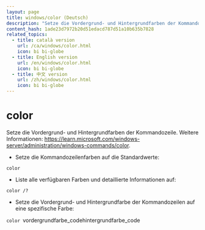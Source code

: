 ```yaml
---
layout: page
title: windows/color (Deutsch)
description: "Setze die Vordergrund- und Hintergrundfarben der Kommandozeile."
content_hash: 1ade23d7972b20d51edacd787d51a10b635b7828
related_topics:
  - title: català version
    url: /ca/windows/color.html
    icon: bi bi-globe
  - title: English version
    url: /en/windows/color.html
    icon: bi bi-globe
  - title: 中文 version
    url: /zh/windows/color.html
    icon: bi bi-globe
---
```

# color

Setze die Vordergrund- und Hintergrundfarben der Kommandozeile.
Weitere Informationen: <https://learn.microsoft.com/windows-server/administration/windows-commands/color>.

- Setze die Kommandozeilenfarben auf die Standardwerte:

`color`

- Liste alle verfügbaren Farben und detaillierte Informationen auf:

`color /?`

- Setze die Vordergrund- und Hintergrundfarbe der Kommandozeilen auf eine spezifische Farbe:

`color `<span class="tldr-var badge badge-pill bg-dark-lm bg-white-dm text-white-lm text-dark-dm font-weight-bold">vordergrundfarbe_code</span><span class="tldr-var badge badge-pill bg-dark-lm bg-white-dm text-white-lm text-dark-dm font-weight-bold">hintergrundfarbe_code</span>
